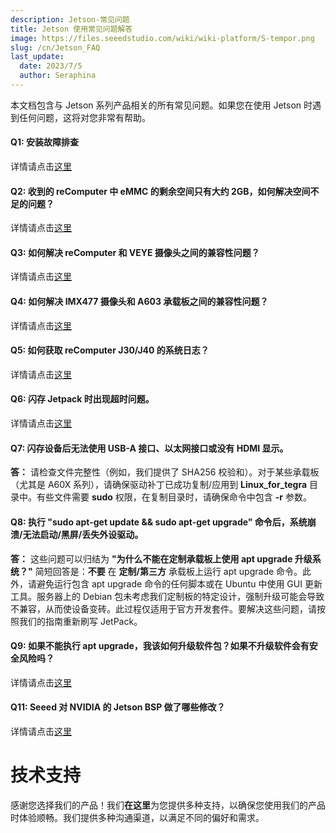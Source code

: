 ```yaml
---
description: Jetson-常见问题
title: Jetson 使用常见问题解答
image: https://files.seeedstudio.com/wiki/wiki-platform/S-tempor.png
slug: /cn/Jetson_FAQ
last_update:
  date: 2023/7/5
  author: Seraphina
---
```


本文档包含与 Jetson 系列产品相关的所有常见问题。如果您在使用 Jetson 时遇到任何问题，这将对您非常有帮助。

#### Q1: 安装故障排查

详情请点击[这里](/Troubleshooting_Installation)

#### Q2: 收到的 reComputer 中 eMMC 的剩余空间只有大约 2GB，如何解决空间不足的问题？

详情请点击[这里](/solution_of_insufficient_space)

#### Q3: 如何解决 reComputer 和 VEYE 摄像头之间的兼容性问题？

详情请点击[这里](/Solution_for_the_Compatibility_Issue_between_reComputer_and_VEYE_Camera)

#### Q4: 如何解决 IMX477 摄像头和 A603 承载板之间的兼容性问题？

详情请点击[这里](/Use_IMX477_Camera_with_A603_Jetson_Carrier_Board)

#### Q5: 如何获取 reComputer J30/J40 的系统日志？

详情请点击[这里](/get_the_system_log_of_recomputer_j30_and_j40)

#### Q6: 闪存 Jetpack 时出现超时问题。

详情请点击[这里](/usb_timeout_during_flash)

#### Q7: 闪存设备后无法使用 USB-A 接口、以太网接口或没有 HDMI 显示。
**答：** 请检查文件完整性（例如，我们提供了 SHA256 校验和）。对于某些承载板（尤其是 A60X 系列），请确保驱动补丁已成功复制/应用到 **Linux_for_tegra** 目录中。有些文件需要 **sudo** 权限，在复制目录时，请确保命令中包含 **-r** 参数。

#### Q8: 执行 "sudo apt-get update && sudo apt-get upgrade" 命令后，系统崩溃/无法启动/黑屏/丢失外设驱动。
**答：** 这些问题可以归结为 **"为什么不能在定制承载板上使用 apt upgrade 升级系统？"** 简短回答是：**不要** 在 **定制/第三方** 承载板上运行 apt upgrade 命令。此外，请避免运行包含 apt upgrade 命令的任何脚本或在 Ubuntu 中使用 GUI 更新工具。服务器上的 Debian 包未考虑我们定制板的特定设计，强制升级可能会导致不兼容，从而使设备变砖。此过程仅适用于官方开发套件。要解决这些问题，请按照我们的指南重新刷写 JetPack。

#### Q9: 如果不能执行 apt upgrade，我该如何升级软件包？如果不升级软件会有安全风险吗？

详情请点击[这里](/upgrade_software_packages_for_jetson)

<!-- #### Q10: 如何使用 OTA（空中下载）方法升级 Jetson 设备的系统版本。 -->

<!-- 详情请点击[这里](/updating_jetpack_with_ota) -->

#### Q11: Seeed 对 NVIDIA 的 Jetson BSP 做了哪些修改？

详情请点击[这里](/differences_of_l4t_between_seeed_and_nvidia)


# 技术支持

感谢您选择我们的产品！我们**在这里**为您提供多种支持，以确保您使用我们的产品时体验顺畅。我们提供多种沟通渠道，以满足不同的偏好和需求。

<div class="button_tech_support_container">
<a href="https://forum.seeedstudio.com/" class="button_forum"></a>
<a href="https://www.seeedstudio.com/contacts" class="button_email"></a>
</div>

<div class="button_tech_support_container">
<a href="https://discord.gg/eWkprNDMU7" class="button_discord"></a>
<a href="https://github.com/Seeed-Studio/wiki-documents/discussions/69" class="button_discussion"></a>
</div>